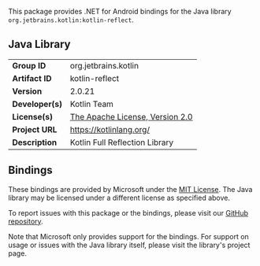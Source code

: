 This package provides .NET for Android bindings for the Java library `org.jetbrains.kotlin:kotlin-reflect`.

## Java Library

| | |
|-|-|
| **Group ID** | org.jetbrains.kotlin |
| **Artifact ID** | kotlin-reflect |
| **Version** | 2.0.21 |
| **Developer(s)** | Kotlin Team |
| **License(s)** | [The Apache License, Version 2.0](http://www.apache.org/licenses/LICENSE-2.0.txt) |
| **Project URL** | https://kotlinlang.org/ |
| **Description** | Kotlin Full Reflection Library |

## Bindings

These bindings are provided by Microsoft under the [MIT License](https://opensource.org/licenses/MIT). The Java
library may be licensed under a different license as specified above.

To report issues with this package or the bindings, please visit our [GitHub repository](https://aka.ms/android-libraries).

Note that Microsoft only provides support for the bindings. For support on
usage or issues with the Java library itself, please visit the library's project page.
